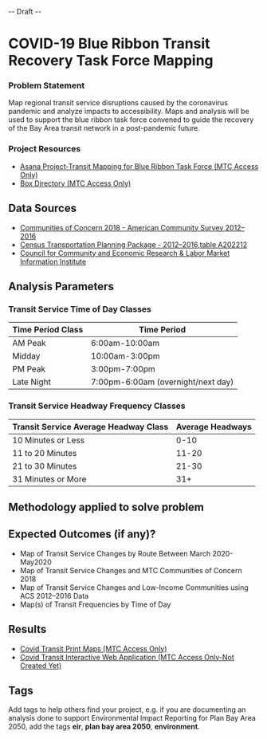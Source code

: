 -- Draft --

# COVID-19 Blue Ribbon Transit Recovery Task Force Mapping

### Problem Statement

Map regional transit service disruptions caused by the coronavirus pandemic and analyze impacts to accessibility. Maps and analysis will be used to support the blue ribbon task force convened to guide the recovery of the Bay Area transit network in a post-pandemic future. 

### Project Resources

- [Asana Project-Transit Mapping for Blue Ribbon Task Force (MTC Access Only)](https://app.asana.com/0/229355710745434/1175695582457984)
- [Box Directory (MTC Access Only)](https://mtcdrive.box.com/s/1xsylbgcyad7i5pmpe6vqzt0vfnvue5h) 

## Data Sources

- [Communities of Concern 2018 - American Community Survey 2012–2016](https://mtc.maps.arcgis.com/home/item.html?id=1501fe1552414d569ca747e0e23628ff)
- [Census Transportation Planning Package - 2012–2016,table A202212](https://ctpp.transportation.org/2012-2016-5-year-ctpp/)
- [Council for Community and Economic Research & Labor Market Information Institute](https://www.lmiontheweb.org/more-than-half-of-u-s-workers-in-critical-occupations-in-the-fight-against-covid-19/)

## Analysis Parameters

### Transit Service Time of Day Classes

| Time Period Class | Time Period                        |
|-------------------|------------------------------------|
| AM Peak           | 6:00am-10:00am                     |
| Midday            | 10:00am-3:00pm                     |
| PM Peak           | 3:00pm-7:00pm                      |
| Late Night        | 7:00pm-6:00am (overnight/next day) |

### Transit Service Headway Frequency Classes

| Transit Service Average Headway Class   | Average Headways |
|-----------------------------------------|------------------|
| 10 Minutes or Less                      | 0-10             |
| 11 to 20 Minutes                        | 11-20            |
| 21 to 30 Minutes                        | 21-30            |
| 31 Minutes or More                      | 31+              |


## Methodology applied to solve problem


## Expected Outcomes (if any)?

- Map of Transit Service Changes by Route Between March 2020-May2020
- Map of Transit Service Changes and MTC Communities of Concern 2018
- Map of Transit Service Changes and Low-Income Communities using ACS 2012–2016 Data
- Map(s) of Transit Frequencies by Time of Day

## Results

- [Covid Transit Print Maps (MTC Access Only)](https://mtcdrive.box.com/s/op0wnv1qrauzd2qsvsnandius2t6ovlv)
- [Covid Transit Interactive Web Application (MTC Access Only-Not Created Yet)]()

## Tags

Add tags to help others find your project, e.g. if you are documenting an analysis done to support Environmental Impact Reporting for Plan Bay Area 2050, add the tags **eir**, **plan bay area 2050**, **environment**.
